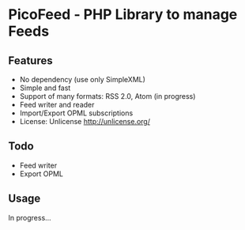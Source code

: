 PicoFeed - PHP Library to manage Feeds
======================================

Features
--------

- No dependency (use only SimpleXML)
- Simple and fast
- Support of many formats: RSS 2.0, Atom (in progress)
- Feed writer and reader
- Import/Export OPML subscriptions
- License: Unlicense <http://unlicense.org/>

Todo
----

- Feed writer
- Export OPML

Usage
-----

In progress...